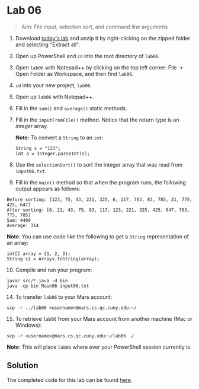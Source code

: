 # Lab 06

> Aim: File input, selection sort, and command line arguments

1. Download <a href="/Misc/TODO/lab06.zip" download>today's lab</a> and unzip it by right-clicking on the zipped folder and selecting "Extract all".

2. Open up PowerShell and `cd` into the root directory of `lab06`. 

4. Open `lab06` with Notepad++ by clicking on the top left corner: File -> Open Folder as Workspace, and then find `lab06`.

3. `cd` into your new project, `lab06`.

4. Open up `lab06` with Notepad++.

8. Fill in the `sum()` and `average()` static methods.

9. Fill in the `inputFromFile()` method. Notice that the return type is an *integer* array.

    **Note:**
    To convert a `String` to an `int`:
    ```
    String s = "123";
    int a = Integer.parseInt(s);
    ```

10. Use the `selectionSort()` to sort the integer array that was read from `input06.txt`. 

11. Fill in the `main()` method so that when the program runs, the following output appears as follows:
```
Before sorting: [123, 75, 43, 221, 325, 6, 117, 763, 83, 785, 21, 775, 425, 647]
After sorting: [6, 21, 43, 75, 83, 117, 123, 221, 325, 425, 647, 763, 775, 785]
Sum: 4409
Average: 314
```
**Note**: You can use code like the following to get a `String` representation of an array:
```
int[] array = {1, 2, 3};
String s1 = Arrays.toString(array);
```

10. Compile and run your program:
```
javac src/*.java -d bin
java -cp bin Main06 input06.txt
```

14. To transfer `lab06` to your Mars account:
```
scp -r ../lab06 <username>@mars.cs.qc.cuny.edu:~/
```

15. To retrieve `lab06` from your Mars account from another machine (Mac or Windows):
```
scp -r <username>@mars.cs.qc.cuny.edu:~/lab06 ./
```

**Note**: This will place `lab06` where ever your PowerShell session currently is. 

## Solution
The completed code for this lab can be found <a href="/Misc/Solutions/Main06.java" target="_blank">here</a>.